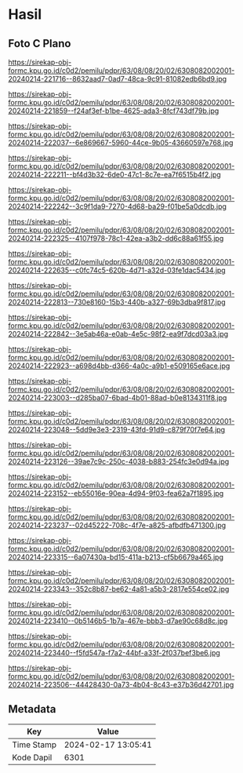 # Hasil

## Foto C Plano

https://sirekap-obj-formc.kpu.go.id/c0d2/pemilu/pdpr/63/08/08/20/02/6308082002001-20240214-221716--8632aad7-0ad7-48ca-9c91-81082edb6bd9.jpg

https://sirekap-obj-formc.kpu.go.id/c0d2/pemilu/pdpr/63/08/08/20/02/6308082002001-20240214-221859--f24af3ef-b1be-4625-ada3-8fcf743df79b.jpg

https://sirekap-obj-formc.kpu.go.id/c0d2/pemilu/pdpr/63/08/08/20/02/6308082002001-20240214-222037--6e869667-5960-44ce-9b05-43660597e768.jpg

https://sirekap-obj-formc.kpu.go.id/c0d2/pemilu/pdpr/63/08/08/20/02/6308082002001-20240214-222211--bf4d3b32-6de0-47c1-8c7e-ea7f6515b4f2.jpg

https://sirekap-obj-formc.kpu.go.id/c0d2/pemilu/pdpr/63/08/08/20/02/6308082002001-20240214-222242--3c9f1da9-7270-4d68-ba29-f01be5a0dcdb.jpg

https://sirekap-obj-formc.kpu.go.id/c0d2/pemilu/pdpr/63/08/08/20/02/6308082002001-20240214-222325--4107f978-78c1-42ea-a3b2-dd6c88a61f55.jpg

https://sirekap-obj-formc.kpu.go.id/c0d2/pemilu/pdpr/63/08/08/20/02/6308082002001-20240214-222635--c0fc74c5-620b-4d71-a32d-03fe1dac5434.jpg

https://sirekap-obj-formc.kpu.go.id/c0d2/pemilu/pdpr/63/08/08/20/02/6308082002001-20240214-222813--730e8160-15b3-440b-a327-69b3dba9f817.jpg

https://sirekap-obj-formc.kpu.go.id/c0d2/pemilu/pdpr/63/08/08/20/02/6308082002001-20240214-222842--3e5ab46a-e0ab-4e5c-98f2-ea9f7dcd03a3.jpg

https://sirekap-obj-formc.kpu.go.id/c0d2/pemilu/pdpr/63/08/08/20/02/6308082002001-20240214-222923--a698d4bb-d366-4a0c-a9b1-e509165e6ace.jpg

https://sirekap-obj-formc.kpu.go.id/c0d2/pemilu/pdpr/63/08/08/20/02/6308082002001-20240214-223003--d285ba07-6bad-4b01-88ad-b0e8134311f8.jpg

https://sirekap-obj-formc.kpu.go.id/c0d2/pemilu/pdpr/63/08/08/20/02/6308082002001-20240214-223048--5dd9e3e3-2319-43fd-91d9-c879f70f7e64.jpg

https://sirekap-obj-formc.kpu.go.id/c0d2/pemilu/pdpr/63/08/08/20/02/6308082002001-20240214-223126--39ae7c9c-250c-4038-b883-254fc3e0d94a.jpg

https://sirekap-obj-formc.kpu.go.id/c0d2/pemilu/pdpr/63/08/08/20/02/6308082002001-20240214-223152--eb55016e-90ea-4d94-9f03-fea62a7f1895.jpg

https://sirekap-obj-formc.kpu.go.id/c0d2/pemilu/pdpr/63/08/08/20/02/6308082002001-20240214-223237--02d45222-708c-4f7e-a825-afbdfb471300.jpg

https://sirekap-obj-formc.kpu.go.id/c0d2/pemilu/pdpr/63/08/08/20/02/6308082002001-20240214-223315--6a07430a-bd15-411a-b213-cf5b6679a465.jpg

https://sirekap-obj-formc.kpu.go.id/c0d2/pemilu/pdpr/63/08/08/20/02/6308082002001-20240214-223343--352c8b87-be62-4a81-a5b3-2817e554ce02.jpg

https://sirekap-obj-formc.kpu.go.id/c0d2/pemilu/pdpr/63/08/08/20/02/6308082002001-20240214-223410--0b5146b5-1b7a-467e-bbb3-d7ae90c68d8c.jpg

https://sirekap-obj-formc.kpu.go.id/c0d2/pemilu/pdpr/63/08/08/20/02/6308082002001-20240214-223440--f5fd547a-f7a2-44bf-a33f-2f037bef3be6.jpg

https://sirekap-obj-formc.kpu.go.id/c0d2/pemilu/pdpr/63/08/08/20/02/6308082002001-20240214-223506--44428430-0a73-4b04-8c43-e37b36d42701.jpg


## Metadata

| Key        | Value               |
| ---------- | ------------------- |
| Time Stamp | 2024-02-17 13:05:41 |
| Kode Dapil | 6301                |



